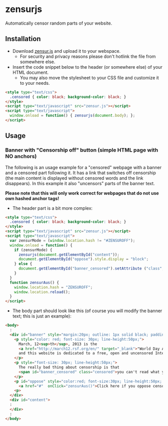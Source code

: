 zensurjs
========

Automatically censor random parts of your website.

Installation
------------

*   Download [zensur.js](zensur.js) and upload it to your webspace.
    *   For security and privacy reasons please don't hotlink the file from somewhere else.
*   Insert the code snippet below to the header (or somewhere else) of your HTML document.
    *   You may also move the stylesheet to your CSS file and customize it to your needs.

```html
<style type="text/css">
  .censored { color: black; background-color: black; }
</style>
<script type="text/javascript" src="zensur.js"></script>
<script type="text/javascript">
  window.onload = function() { zensurjs(document.body); };
</script>
```

Usage
-----

### Banner with "Censorship off" button (simple HTML page with NO anchors)

The following is an usage example for a "censored" webpage with a banner and a
censored part following it. It has a link that switches off censorship (the
main content is displayed without censored words and the link disappears). In this
example it also "uncensors" parts of the banner text.

**Please note that this will only work correct for webpages that do not use own
hashed anchor tags!**

* The header part is a bit more complex:

```html
<style type="text/css">
  .censored { color: black; background-color: black; }
</style>
<script type="text/javascript" src="zensur.js"></script>
<script type="text/javascript">
  var zensurMode = (window.location.hash != "#ZENSUROFF");
  window.onload = function() {
    if (zensurMode) {
      zensurjs(document.getElementById("content"));
      document.getElementById("oppose").style.display = "block";
    } else {
      document.getElementById("banner_censored").setAttribute ("class", "");
    }
  }
  function zensurAus() {
    window.location.hash = "ZENSUROFF";
    window.location.reload();
  }
</script>
```

* The body part should look like this (of course you will modify the banner text;
this is just an example):

```html
<body>
  :
  <div id="banner" style="margin:20px; outline: 1px solid black; padding:10px; background-color:#FFFFF0;">
    <p style="color: red; font-size: 30px; line-height:50px;">
      March, 12<sup>th</sup>, 2013 is the
      <a href="http://march12.rsf.org/en/" target="_blank">"World Day Against Cyber Censorship"</a>
      and this website is dedicated to a free, open and uncensored Internet for everyone on this planet!
    </p>
    <p style="font-size: 30px; line-height:50px;">
      The really bad thing about censorship is that
      <span id="banner_censored" class="censored">you can't read what you need to know</span>!
    </p>
    <p id="oppose" style="color:red; font-size:30px; line-height:50px; display:none;">
      <a href="#"  onClick="zensurAus()">Click here if you oppose censorship!</a>
    <p>
  </div>
  <div id="content">
  :
  </div>
  :
</body>
```
